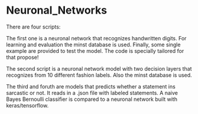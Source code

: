 # Neuronal_Networks
There are four scripts:

  The first one is a neuronal network that recognizes handwritten digits. For learning and evaluation the minst database is used. Finally, some single example are         provided to test the model. The code is specially tailored for that propose!
  
  The second script is a neuronal network model with two decision layers that recognizes from 10 different fashion labels. Also the minst database is used.

  The third and foruth are models that predicts whether a statement ins sarcastic or not. It reads in a .json file with labeled statements. A naive Bayes Bernoulli         classifier is compared to a neuronal network built with keras/tensorflow. 
  
 
